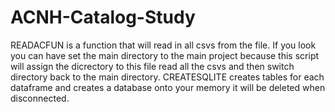 # ACNH-Catalog-Study
READACFUN is a function that will read in all csvs from the file. If you look you can have set the main directory to the main project because this script will assign the dicrectory to this file read all the csvs and then switch directory back to the main directory.
CREATESQLITE creates tables for each dataframe and creates a database onto your memory it will be deleted when disconnected.
